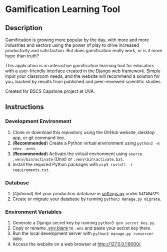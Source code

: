 # Gamification Learning Tool

## Description

Gamification is growing more popular by the day, with more and more industries and sectors using the power of
play to drive increased productivity and satisfaction.
But does gamification really work, or is it more hype than truth?

This application is an interactive gamification learning tool for educators with a user-friendly interface created
in the Django web framework.
Simply input your classroom needs, and the website will recommend a solution for you, backed by results from published
and peer-reviewed scientific studies.

Created for BSCS Capstone project at UVA.

## Instructions

### Development Environment

1. Clone or download this repository using the GitHub website, desktop app, or git command line.
2. (**Recommended**) Create a Python virtual environment using `python3 -m venv .venv`.
3. (**Recommended**) Activate the virtual environment using `source .venv/bin/activate` (Unix)
   or `.venv\bin\activate.bat`.
4. Install the required Python packages with `pip3 install -r requirements.txt`.

### Database

1. (_Optional_) Set your production database in [settings.py](mysite/settings.py) under `DATABASES`.
2. Create or migrate your database by running `python3 manage.py migrate`.

### Environment Variables

1. Generate a Django secret key by running `python3 gen_secret_key.py`.
2. Copy or rename [.env.blank](.env.blank) to `.env` and paste your secret key there.
3. Run the local development server with `python3 manage.py runserver 8000`.
4. Access the website on a web browser at http://127.0.0.1:8000/.